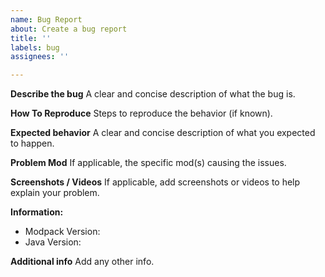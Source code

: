 ```yaml
---
name: Bug Report
about: Create a bug report
title: ''
labels: bug
assignees: ''

---
```


**Describe the bug**
A clear and concise description of what the bug is.



**How To Reproduce**
Steps to reproduce the behavior (if known).



**Expected behavior**
A clear and concise description of what you expected to happen.



**Problem Mod**
If applicable, the specific mod(s) causing the issues.



**Screenshots / Videos**
If applicable, add screenshots or videos to help explain your problem.



**Information:**
 - Modpack Version: 
 - Java Version: 

**Additional info**
Add any other info. 


